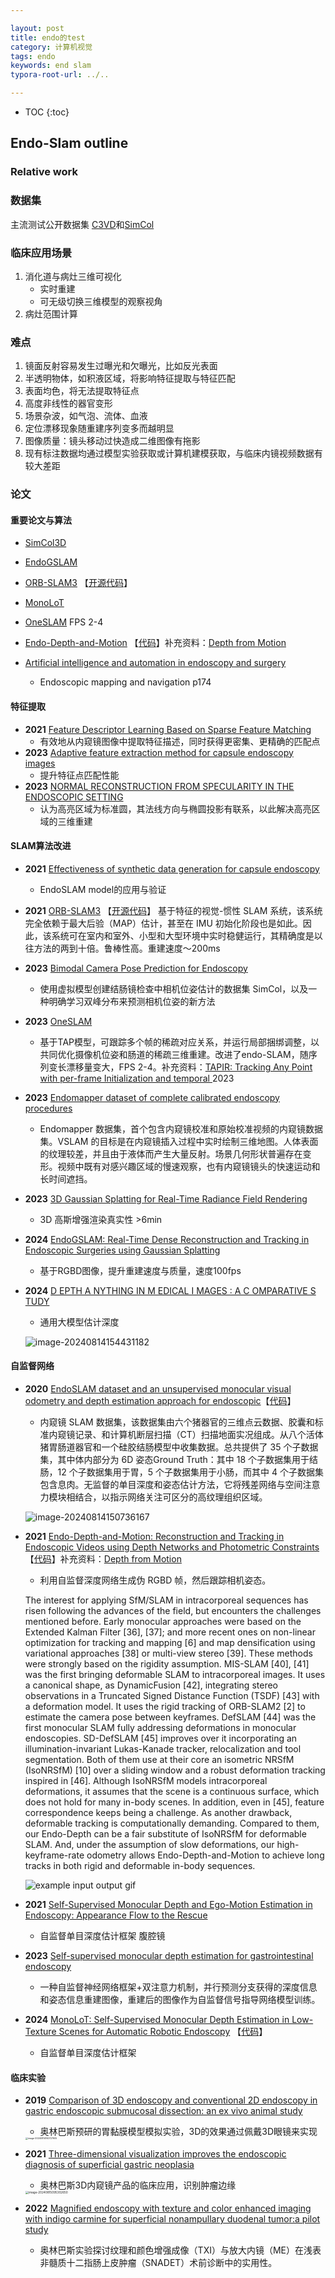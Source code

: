 ```yaml
---

layout: post
title: endo的test
category: 计算机视觉
tags: endo
keywords: end slam
typora-root-url: ../..

---
```



* TOC
{:toc}
## Endo-Slam outline

### Relative work


### 数据集

主流测试公开数据集 [C3VD](https://durrlab.github.io/C3VD/)和[SimCol](https://github.com/anitarau/simcol)

### 临床应用场景

1. 消化道与病灶三维可视化
   - 实时重建
   - 可无级切换三维模型的观察视角
1. 病灶范围计算

### 难点

1. 镜面反射容易发生过曝光和欠曝光，比如反光表面
2. 半透明物体，如积液区域，将影响特征提取与特征匹配
3. 表面均色，将无法提取特征点
4. 高度非线性的器官变形
5. 场景杂波，如气泡、流体、血液
6. 定位漂移现象随重建序列变多而越明显
7. 图像质量：镜头移动过快造成二维图像有拖影
8. 现有标注数据均通过模型实验获取或计算机建模获取，与临床内镜视频数据有较大差距

### 论文

#### 重要论文与算法

- [SimCol3D](https://arxiv.org/html/2307.11261v2)

- [EndoGSLAM](https://arxiv.org/html/2403.15124v1)

- [ORB-SLAM3](https://arxiv.org/pdf/2007.11898) 【[开源代码](https://github.com/UZ-SLAMLab/ORB_SLAM3)】

- [MonoLoT](https://ieeexplore.ieee.org/stamp/stamp.jsp?tp=&arnumber=10587075)

- [OneSLAM](https://link.springer.com/article/10.1007/s11548-024-03171-6)  FPS 2-4

-  [Endo-Depth-and-Motion](https://arxiv.org/pdf/2103.16525) 【[代码](https://github.com/UZ-SLAMLab/Endo-Depth-and-Motion?tab=readme-ov-file)】补充资料：[Depth from Motion](https://blog.csdn.net/qq_39967751/article/details/126290811)

- [Artificial intelligence and automation in endoscopy and surgery](https://www.nature.com/articles/s41575-022-00701-y)

  - Endoscopic mapping and navigation p174

  

#### 特征提取

- **2021**  [Feature Descriptor Learning Based on Sparse Feature Matching](https://dl.acm.org/doi/10.1145/3511176.3511187)
  - 有效地从内窥镜图像中提取特征描述，同时获得更密集、更精确的匹配点
- **2023**   [Adaptive feature extraction method for capsule endoscopy images](https://www.ncbi.nlm.nih.gov/pmc/articles/PMC10710972/) 
  - 提升特征点匹配性能
- **2023**  [NORMAL RECONSTRUCTION FROM SPECULARITY IN THE ENDOSCOPIC SETTING](https://arxiv.org/pdf/2211.05642) 
  - 认为高亮区域为标准圆，其法线方向与椭圆投影有联系，以此解决高亮区域的三维重建

#### SLAM算法改进

- **2021**  [Effectiveness of synthetic data generation for capsule endoscopy](https://manage.effectpublishing.com/uploads/articles/635522269.pdf)
  - EndoSLAM model的应用与验证
- **2021**  [ORB-SLAM3](https://arxiv.org/pdf/2007.11898) 【[开源代码](https://github.com/UZ-SLAMLab/ORB_SLAM3)】 基于特征的视觉-惯性 SLAM 系统，该系统完全依赖于最大后验（MAP）估计，甚至在 IMU 初始化阶段也是如此。因此，该系统可在室内和室外、小型和大型环境中实时稳健运行，其精确度是以往方法的两到十倍。鲁棒性高。重建速度～200ms
- **2023**  [Bimodal Camera Pose Prediction for Endoscopy](https://arxiv.org/pdf/2204.04968) 
  - 使用虚拟模型创建结肠镜检查中相机位姿估计的数据集 SimCol，以及一种明确学习双峰分布来预测相机位姿的新方法
- **2023**  [OneSLAM](https://link.springer.com/article/10.1007/s11548-024-03171-6)  
  
  - 基于TAP模型，可跟踪多个帧的稀疏对应关系，并运行局部捆绑调整，以共同优化摄像机位姿和肠道的稀疏三维重建。改进了endo-SLAM，随序列变长漂移量变大，FPS 2-4。补充资料：[TAPIR: Tracking Any Point with per-frame Initialization and temporal ](https://deepmind-tapir.github.io/)  2023
- **2023**  [Endomapper dataset of complete calibrated endoscopy procedures](https://www.nature.com/articles/s41597-023-02564-7)
  - Endomapper 数据集，首个包含内窥镜校准和原始校准视频的内窥镜数据集。VSLAM 的目标是在内窥镜插入过程中实时绘制三维地图。人体表面的纹理较差，并且由于液体而产生大量反射。场景几何形状普遍存在变形。视频中既有对感兴趣区域的慢速观察，也有内窥镜镜头的快速运动和长时间遮挡。
- **2023**   [3D Gaussian Splatting for Real-Time Radiance Field Rendering](https://arxiv.org/pdf/2308.04079)
  - 3D 高斯增强渲染真实性 >6min

- **2024**  [EndoGSLAM: Real-Time Dense Reconstruction and Tracking in Endoscopic Surgeries using Gaussian Splatting](https://arxiv.org/html/2403.15124v1)

  - 基于RGBD图像，提升重建速度与质量，速度100fps

- **2024**  [D EPTH A NYTHING IN M EDICAL I MAGES : A C OMPARATIVE S TUDY](https://arxiv.org/pdf/2401.16600) 

  - 通用大模型估计深度

  ![image-20240814154431182](/public/upload/endo/endo3.png)



#### 自监督网络

- **2020**  [EndoSLAM dataset and an unsupervised monocular visual odometry and depth estimation approach for endoscopic](https://arxiv.org/pdf/2006.16670)【[代码](https://github.com/CapsuleEndoscope/EndoSLAM)】

  - 内窥镜 SLAM 数据集，该数据集由六个猪器官的三维点云数据、胶囊和标准内窥镜记录、和计算机断层扫描（CT）扫描地面实况组成。从八个活体猪胃肠道器官和一个硅胶结肠模型中收集数据。总共提供了 35 个子数据集，其中体内部分为 6D 姿态Ground Truth：其中 18 个子数据集用于结肠，12 个子数据集用于胃，5 个子数据集用于小肠，而其中 4 个子数据集包含息肉。无监督的单目深度和姿态估计方法，它将残差网络与空间注意力模块相结合，以指示网络关注可区分的高纹理组织区域。

  ![image-20240814150736167](/public/upload/endo/endo2.png)

- **2021**  [Endo-Depth-and-Motion: Reconstruction and Tracking in Endoscopic Videos using Depth Networks and Photometric Constraints](https://arxiv.org/pdf/2103.16525)  【[代码](https://github.com/UZ-SLAMLab/Endo-Depth-and-Motion?tab=readme-ov-file)】补充资料：[Depth from Motion](https://blog.csdn.net/qq_39967751/article/details/126290811)

  - 利用自监督深度网络生成伪 RGBD 帧，然后跟踪相机姿态。

  The interest for applying SfM/SLAM in intracorporeal sequences has risen following the advances of the field, but encounters the challenges mentioned before. Early monocular approaches were based on the Extended Kalman Filter [36], [37]; and more recent ones on non-linear optimization for tracking and mapping [6] and map densification using variational approaches [38] or multi-view stereo [39]. These methods were strongly based on the rigidity assumption. MIS-SLAM [40], [41] was the first bringing deformable SLAM to intracorporeal images. It uses a canonical shape, as DynamicFusion [42], integrating stereo observations in a Truncated Signed Distance Function (TSDF) [43] with a deformation model. It uses the rigid tracking of ORB-SLAM2 [2] to estimate the camera pose between keyframes. DefSLAM [44] was the first monocular SLAM fully addressing deformations in monocular endoscopies. SD-DefSLAM [45] improves over it incorporating an illumination-invariant Lukas-Kanade tracker, relocalization and tool segmentation. Both of them use at their core an isometric NRSfM (IsoNRSfM) [10] over a sliding window and a robust deformation tracking inspired in [46]. Although IsoNRSfM models intracorporeal deformations, it assumes that the scene is a continuous surface, which does not hold for many in-body scenes. In addition, even in [45], feature correspondence keeps being a challenge. As another drawback, deformable tracking is computationally demanding. Compared to them, our Endo-Depth can be a fair substitute of IsoNRSfM for deformable SLAM. And, under the assumption of slow deformations, our high-keyframe-rate odometry allows Endo-Depth-and-Motion to achieve long tracks in both rigid and deformable in-body sequences.

  ![example input output gif](/public/upload/endo/endo6.gif)

- **2021**  [Self-Supervised Monocular Depth and Ego-Motion Estimation in Endoscopy: Appearance Flow to the Rescue](https://arxiv.org/pdf/2112.08122)  

  - 自监督单目深度估计框架 腹腔镜

- **2023**  [Self-supervised monocular depth estimation for gastrointestinal endoscopy](https://www.sciencedirect.com/science/article/pii/S0169260723002845)  

  - 一种自监督神经网络框架+双注意力机制，并行预测分支获得的深度信息和姿态信息重建图像，重建后的图像作为自监督信号指导网络模型训练。

- **2024**  [MonoLoT: Self-Supervised Monocular Depth Estimation in Low-Texture Scenes for Automatic Robotic Endoscopy](https://ieeexplore.ieee.org/stamp/stamp.jsp?tp=&arnumber=10587075)  【[代码](https://github.com/howardchina/MonoLoT)】

  - 自监督单目深度估计框架 

    

#### 临床实验

- **2019**  [Comparison of 3D endoscopy and conventional 2D endoscopy in gastric endoscopic submucosal dissection: an ex vivo animal study](https://link.springer.com/article/10.1007/s00464-019-06726-w)  

  - 奥林巴斯预研的胃黏膜模型模拟实验，3D的效果通过佩戴3D眼镜来实现

  <img src="/public/upload/endo/endo4.png" alt="image-20240814160727605" style="zoom: 25%;" />

- **2021**   [Three-dimensional visualization improves the endoscopic diagnosis of superficial gastric neoplasia](https://www.ncbi.nlm.nih.gov/pmc/articles/PMC8161972/)  

  - 奥林巴斯3D内窥镜产品的临床应用，识别肿瘤边缘

  <img src="/public/upload/endo/endo5.png" alt="image-20240815095302650" style="zoom: 33%;" />

- **2022**  [Magnified endoscopy with texture and color enhanced imaging with indigo carmine for superficial nonampullary duodenal tumor:a pilot study](https://www.nature.com/articles/s41598-022-14476-4)   

  - 奥林巴斯实验探讨纹理和颜色增强成像（TXI）与放大内镜（ME）在浅表非髓质十二指肠上皮肿瘤（SNADET）术前诊断中的实用性。

  

